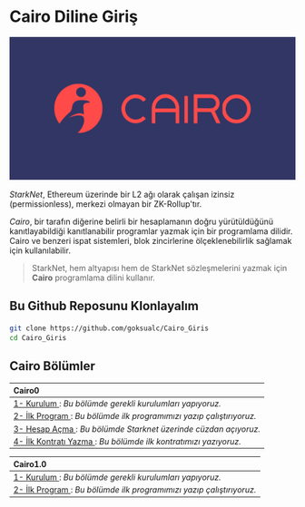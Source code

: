 
# Cairo Diline Giriş

![My Image](/Cairo0/cairo_logo.png)

*StarkNet*, Ethereum üzerinde bir L2 ağı olarak çalışan izinsiz (permissionless), merkezi olmayan bir ZK-Rollup'tır.

*Cairo*, bir tarafın diğerine belirli bir hesaplamanın doğru yürütüldüğünü kanıtlayabildiği kanıtlanabilir programlar yazmak için bir programlama dilidir. Cairo ve benzeri ispat sistemleri, blok zincirlerine ölçeklenebilirlik sağlamak için kullanılabilir.

> StarkNet, hem altyapısı hem de StarkNet sözleşmelerini yazmak için **Cairo** programlama dilini kullanır.

## Bu Github Reposunu Klonlayalım

````bash
git clone https://github.com/goksualc/Cairo_Giris 
cd Cairo_Giris

`````
## Cairo Bölümler

| Cairo0 |
| :------------ |
|[1- Kurulum ](/Cairo0/1_Installation.md): *Bu bölümde gerekli kurulumları yapıyoruz.*|
|[2- İlk Program ](/Cairo0/2_Program.md) : *Bu bölümde ilk programımızı yazıp çalıştırıyoruz.*|
|[3- Hesap Açma ](/Cairo0/3_Account.md) : *Bu bölümde Starknet üzerinde cüzdan açıyoruz.*|
|[4- İlk Kontratı Yazma ](/Cairo0/4_StarknetContract.md) : *Bu bölümde ilk kontratımızı yazıyoruz.*|


| Cairo1.0  |
| :------------ |
|[1- Kurulum ](/Cairo1.0/1_Installation.md): *Bu bölümde gerekli kurulumları yapıyoruz.*|
|[2- İlk Program ](/Cairo1.0/2_Program.md) : *Bu bölümde ilk programımızı yazıp çalıştırıyoruz.*|

